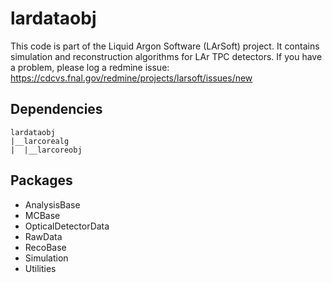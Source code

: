 # lardataobj

This code is part of the Liquid Argon Software (LArSoft) project.
It contains simulation and reconstruction algorithms for LAr TPC detectors.
If you have a problem, please log a redmine issue: https://cdcvs.fnal.gov/redmine/projects/larsoft/issues/new

## Dependencies

```
lardataobj
|__larcorealg
|  |__larcoreobj
```

## Packages

- AnalysisBase
- MCBase
- OpticalDetectorData
- RawData
- RecoBase
- Simulation
- Utilities


